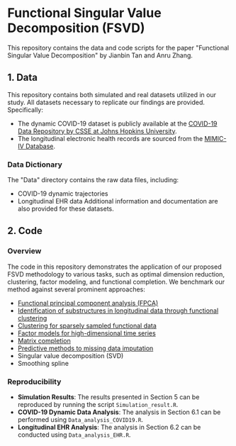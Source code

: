 # Functional Singular Value Decomposition (FSVD)

This repository contains the data and code scripts for the paper "Functional Singular Value Decomposition" by Jianbin Tan and Anru Zhang.

## 1. Data

This repository contains both simulated and real datasets utilized in our study. All datasets necessary to replicate our findings are provided. Specifically: 
- The dynamic COVID-19 dataset is publicly available at the [COVID-19 Data Repository by CSSE at Johns Hopkins University](https://github.com/CSSEGISandData/COVID-19). 
- The longitudinal electronic health records are sourced from the [MIMIC-IV Database](https://physionet.org/content/mimiciv/3.0/).

### Data Dictionary
The "Data" directory contains the raw data files, including:
- COVID-19 dynamic trajectories
- Longitudinal EHR data
Additional information and documentation are also provided for these datasets.

## 2. Code
### Overview
The code in this repository demonstrates the application of our proposed FSVD methodology to various tasks, such as optimal dimension reduction, clustering, factor modeling, and functional completion. We benchmark our method against several prominent approaches:
- [Functional principal component analysis (FPCA)](https://cran.r-project.org/web/packages/fdapace/)
- [Identification of substructures in longitudinal data through functional clustering](https://cran.r-project.org/web/packages/fdapace/)
- [Clustering for sparsely sampled functional data](https://www.tandfonline.com/doi/abs/10.1198/016214503000189)
- [Factor models for high-dimensional time series](https://cran.r-project.org/web/packages/HDTSA/index.html)
- [Matrix completion](https://cran.r-project.org/web/packages/filling/index.html)
- [Predictive methods to missing data imputation](https://www.jmlr.org/papers/v18/17-073.html)
- Singular value decomposition (SVD)
- Smoothing spline

### Reproducibility
- **Simulation Results**: The results presented in Section 5 can be reproduced by running the script `Simulation_result.R`.
- **COVID-19 Dynamic Data Analysis**: The analysis in Section 6.1 can be performed using `Data_analysis_COVID19.R`.
- **Longitudinal EHR Analysis**: The analysis in Section 6.2 can be conducted using `Data_analysis_EHR.R`.
